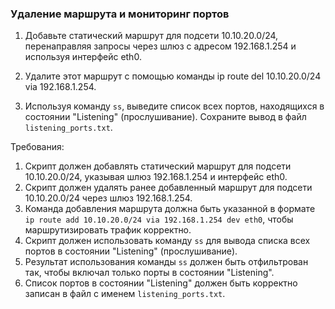 
### Удаление маршрута и мониторинг портов

1. Добавьте статический маршрут для подсети 10.10.20.0/24, перенаправляя запросы через шлюз с адресом 192.168.1.254 и используя интерфейс eth0.

2. Удалите этот маршрут с помощью команды ip route del 10.10.20.0/24 via 192.168.1.254.

3. Используя команду `ss`, выведите список всех портов, находящихся в состоянии "Listening" (прослушивание). Сохраните вывод в файл `listening_ports.txt`.

Требования:
1. Скрипт должен добавлять статический маршрут для подсети 10.10.20.0/24, указывая шлюз 192.168.1.254 и интерфейс eth0. 
2. Скрипт должен удалять ранее добавленный маршрут для подсети 10.10.20.0/24 через шлюз 192.168.1.254. 
3. Команда добавления маршрута должна быть указанной в формате `ip route add 10.10.20.0/24 via 192.168.1.254 dev eth0`, чтобы маршрутизировать трафик корректно. 
4. Скрипт должен использовать команду `ss` для вывода списка всех портов в состоянии "Listening" (прослушивание). 
5. Результат использования команды `ss` должен быть отфильтрован так, чтобы включал только порты в состоянии "Listening". 
6. Список портов в состоянии "Listening" должен быть корректно записан в файл с именем `listening_ports.txt`.
